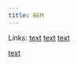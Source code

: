 ```yaml
---
title: BEM
---
```


Links:
[text](https://getbem.com/introduction/)
[text](https://iknowdavehouse.medium.com/bem-for-everyone-else-89ccc8ad66f2)
[text](https://sparkbox.com/foundry/bem_by_example)

[text](https://thoughtbot.com/blog/keeping-the-frontend-modular-with-bem)
